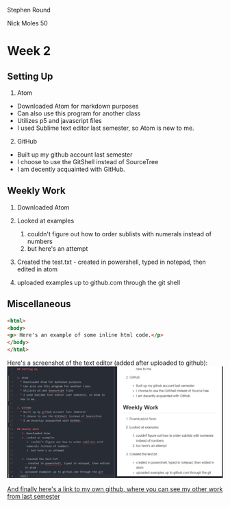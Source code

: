 Stephen Round

Nick Moles 50

# Week 2

## Setting Up

1. Atom
  * Downloaded Atom for markdown purposes
  * Can also use this program for another class
  * Utilizes p5 and javascript files
  * I used Sublime text editor last semester, so Atom is new to me.

2. GitHub
  * Built up my github account last semester
  * I choose to use the GitShell instead of SourceTree
  * I am decently acquainted with GitHub.

## Weekly Work
   1. Downloaded Atom
   2. Looked at examples
      1. couldn't figure out how to order sublists with numerals instead of numbers
      2. but here's an attempt

   3. Created the test.txt
     - created in powershell, typed in notepad, then edited in atom
  4. uploaded examples up to github.com through the git shell


## Miscellaneous

  ```html
  <html>
  <body>
  <p> Here's an example of some inline html code.</p>
  </body>
  </html>
  ```


  Here's a screenshot of the text editor (added after uploaded to github):
  ![atom](https://github.com/StephenRound/341-work/blob/master/week-02-assignment/screenshot.png)




  [And finally here's a link to my own github, where you can see my other work from last semester](https://github.com/StephenRound)
